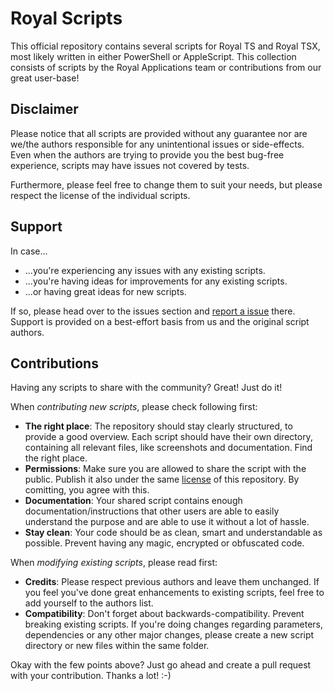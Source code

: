 # Royal Scripts

This official repository contains several scripts for Royal TS and Royal TSX, most likely written in either PowerShell or AppleScript. This collection consists of scripts by the Royal Applications team or contributions from our great user-base!

## Disclaimer

Please notice that all scripts are provided without any guarantee nor are we/the authors responsible for any unintentional issues or side-effects. Even when the authors are trying to provide you the best bug-free experience, scripts may have issues not covered by tests.

Furthermore, please feel free to change them to suit your needs, but please respect the license of the individual scripts.

## Support

In case...

- ...you're experiencing any issues with any existing scripts.
- ...you're having ideas for improvements for any existing scripts.
- ...or having great ideas for new scripts.

If so, please head over to the issues section and [report a issue](https://github.com/royalapplications/scripts/issues) there. Support is provided on a best-effort basis from us and the original script authors.

## Contributions

Having any scripts to share with the community? Great! Just do it!

When *contributing new scripts*, please check following first:

- **The right place**: The repository should stay clearly structured, to provide a good overview. Each script should have their own directory, containing all relevant files, like screenshots and documentation. Find the right place.
- **Permissions**: Make sure you are allowed to share the script with the public. Publish it also under the same [license](https://github.com/royalapplications/scripts/blob/master/LICENSE) of this repository. By comitting, you agree with this.
- **Documentation**: Your shared script contains enough documentation/instructions that other users are able to easily understand the purpose and are able to use it without a lot of hassle.
- **Stay clean**: Your code should be as clean, smart and understandable as possible. Prevent having any magic, encrypted or obfuscated code.

When *modifying existing scripts*, please read first:

- **Credits**: Please respect previous authors and leave them unchanged. If you feel you've done great enhancements to existing scripts, feel free to add yourself to the authors list.
- **Compatibility**: Don't forget about backwards-compatibility. Prevent breaking existing scripts. If you're doing changes regarding parameters, dependencies or any other major changes, please create a new script directory or new files within the same folder.

Okay with the few points above? Just go ahead and create a pull request with your contribution. Thanks a lot! :-)
